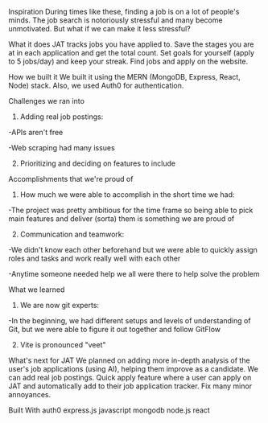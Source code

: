 Inspiration
During times like these, finding a job is on a lot of people's minds. The job search is notoriously stressful and many become unmotivated. But what if we can make it less stressful?

What it does
JAT tracks jobs you have applied to. Save the stages you are at in each application and get the total count. Set goals for yourself (apply to 5 jobs/day) and keep your streak. Find jobs and apply on the website.

How we built it
We built it using the MERN (MongoDB, Express, React, Node) stack. Also, we used Auth0 for authentication.

Challenges we ran into
1) Adding real job postings:

-APIs aren't free

-Web scraping had many issues

2) Prioritizing and deciding on features to include

Accomplishments that we're proud of
1) How much we were able to accomplish in the short time we had:

-The project was pretty ambitious for the time frame so being able to pick main features and deliver (sorta) them is something we are proud of

2) Communication and teamwork:

-We didn't know each other beforehand but we were able to quickly assign roles and tasks and work really well with each other

-Anytime someone needed help we all were there to help solve the problem

What we learned
1) We are now git experts:

-In the beginning, we had different setups and levels of understanding of Git, but we were able to figure it out together and follow GitFlow

2) Vite is pronounced "veet"

What's next for JAT
We planned on adding more in-depth analysis of the user's job applications (using AI), helping them improve as a candidate. We can add real job postings. Quick apply feature where a user can apply on JAT and automatically add to their job application tracker. Fix many minor annoyances.

Built With
auth0
express.js
javascript
mongodb
node.js
react
